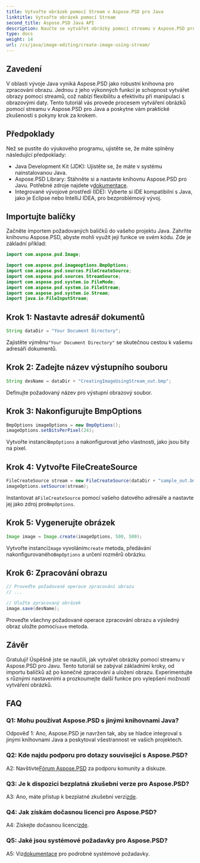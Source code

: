 ```yaml
---
title: Vytvořte obrázek pomocí Stream v Aspose.PSD pro Java
linktitle: Vytvořte obrázek pomocí Stream
second_title: Aspose.PSD Java API
description: Naučte se vytvářet obrázky pomocí streamu v Aspose.PSD pro Java. Postupujte podle tohoto podrobného průvodce pro efektivní zpracování obrazu.
type: docs
weight: 14
url: /cs/java/image-editing/create-image-using-stream/
---
```

## Zavedení

V oblasti vývoje Java vyniká Aspose.PSD jako robustní knihovna pro zpracování obrazu. Jednou z jeho výkonných funkcí je schopnost vytvářet obrazy pomocí streamů, což nabízí flexibilitu a efektivitu při manipulaci s obrazovými daty. Tento tutoriál vás provede procesem vytváření obrázků pomocí streamu v Aspose.PSD pro Java a poskytne vám praktické zkušenosti s pokyny krok za krokem.

## Předpoklady

Než se pustíte do výukového programu, ujistěte se, že máte splněny následující předpoklady:

- Java Development Kit (JDK): Ujistěte se, že máte v systému nainstalovanou Java.
-  Aspose.PSD Library: Stáhněte si a nastavte knihovnu Aspose.PSD pro Javu. Potřebné zdroje najdete v[dokumentace](https://reference.aspose.com/psd/java/).
- Integrované vývojové prostředí (IDE): Vyberte si IDE kompatibilní s Java, jako je Eclipse nebo IntelliJ IDEA, pro bezproblémový vývoj.

## Importujte balíčky

Začněte importem požadovaných balíčků do vašeho projektu Java. Zahrňte knihovnu Aspose.PSD, abyste mohli využít její funkce ve svém kódu. Zde je základní příklad:

```java
import com.aspose.psd.Image;

import com.aspose.psd.imageoptions.BmpOptions;
import com.aspose.psd.sources.FileCreateSource;
import com.aspose.psd.sources.StreamSource;
import com.aspose.psd.system.io.FileMode;
import com.aspose.psd.system.io.FileStream;
import com.aspose.psd.system.io.Stream;
import java.io.FileInputStream;
```

## Krok 1: Nastavte adresář dokumentů

```java
String dataDir = "Your Document Directory";
```

 Zajistěte výměnu`"Your Document Directory"` se skutečnou cestou k vašemu adresáři dokumentů.

## Krok 2: Zadejte název výstupního souboru

```java
String desName = dataDir + "CreatingImageUsingStream_out.bmp";
```

Definujte požadovaný název pro výstupní obrazový soubor.

## Krok 3: Nakonfigurujte BmpOptions

```java
BmpOptions imageOptions = new BmpOptions();
imageOptions.setBitsPerPixel(24);
```

 Vytvořte instanci`BmpOptions` a nakonfigurovat jeho vlastnosti, jako jsou bity na pixel.

## Krok 4: Vytvořte FileCreateSource

```java
FileCreateSource stream = new FileCreateSource(dataDir + "sample_out.bmp");
imageOptions.setSource(stream);
```

 Instantovat a`FileCreateSource` pomocí vašeho datového adresáře a nastavte jej jako zdroj pro`BmpOptions`.

## Krok 5: Vygenerujte obrázek

```java
Image image = Image.create(imageOptions, 500, 500);
```

 Vytvořte instanci`Image` vyvoláním`create` metoda, předávání nakonfigurovaného`BmpOptions` a určení rozměrů obrázku.

## Krok 6: Zpracování obrazu

```java
// Proveďte požadované operace zpracování obrazu
// ...

// Uložte zpracovaný obrázek
image.save(desName);
```

 Proveďte všechny požadované operace zpracování obrazu a výsledný obraz uložte pomocí`save` metoda.

## Závěr

Gratuluji! Úspěšně jste se naučili, jak vytvářet obrázky pomocí streamu v Aspose.PSD pro Javu. Tento tutoriál se zabýval základními kroky, od importu balíčků až po konečné zpracování a uložení obrazu. Experimentujte s různými nastaveními a prozkoumejte další funkce pro vylepšení možností vytváření obrázků.

## FAQ

### Q1: Mohu používat Aspose.PSD s jinými knihovnami Java?

Odpověď 1: Ano, Aspose.PSD je navržen tak, aby se hladce integroval s jinými knihovnami Java a poskytoval všestrannost ve vašich projektech.

### Q2: Kde najdu podporu pro dotazy související s Aspose.PSD?

 A2: Navštivte[Fórum Aspose.PSD](https://forum.aspose.com/c/psd/34) za podporu komunity a diskuze.

### Q3: Je k dispozici bezplatná zkušební verze pro Aspose.PSD?

 A3: Ano, máte přístup k bezplatné zkušební verzi[zde](https://releases.aspose.com/).

### Q4: Jak získám dočasnou licenci pro Aspose.PSD?

 A4: Získejte dočasnou licenci[zde](https://purchase.aspose.com/temporary-license/).

### Q5: Jaké jsou systémové požadavky pro Aspose.PSD?

 A5: Viz[dokumentace](https://reference.aspose.com/psd/java/) pro podrobné systémové požadavky.